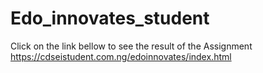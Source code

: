 # Edo_innovates_student
Click on the link bellow to see the result of the Assignment
https://cdseistudent.com.ng/edoinnovates/index.html
